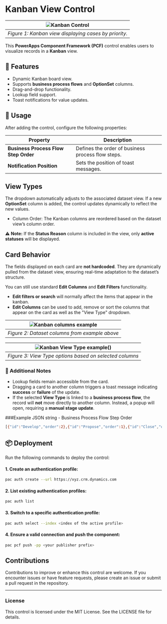 # Kanban View Control

| ![Kanban Control](https://github.com/novalogica/pcf-kanban-control/blob/main/KanbanViewControl/screenshots/kanban-case-example.png) |
|:--:|
| *Figure 1: Kanban view displaying cases by priority.* |

This **PowerApps Component Framework (PCF)** control enables users to visualize records in a **Kanban** view.

## 📌 Features
- Dynamic Kanban board view.
- Supports **business process flows** and **OptionSet** columns.
- Drag-and-drop functionality.
- Lookup field support.
- Toast notifications for value updates.

## 🚀 Usage

After adding the control, configure the following properties:

| Property | Description |
|----------|-------------|
| **Business Process Flow Step Order** | Defines the order of business process flow steps. |
| **Notification Position** | Sets the position of toast messages. |

## View Types

The dropdown automatically adjusts to the associated dataset view. If a new **OptionSet** column is added, the control updates dynamically to reflect the new values.

- Column Order: The Kanban columns are reordered based on the dataset view’s column order.


⚠ **Note:** If the **Status Reason** column is included in the view, only **active statuses** will be displayed.

## Card Behavior

The fields displayed on each card are **not hardcoded**. They are dynamically pulled from the dataset view, ensuring real-time adaptation to the dataset’s structure.

You can still use standard **Edit Columns** and **Edit Filters** functionality.

- **Edit filters or search** will normally affect the items that appear in the kanban.
- **Edit Columns** can be used to add, remove or sort the columns that appear on the card as well as the "View Type" dropdown.

| ![Kanban columns example](https://github.com/novalogica/pcf-kanban-control/blob/main/KanbanViewControl/screenshots/kanban-case-columns-example.png) |
|:--:|
| *Figure 2: Dataset columns from example above* |

| ![Kanban View Type example()](https://github.com/novalogica/pcf-kanban-control/blob/main/KanbanViewControl/screenshots/kanban-case-view-type-example.png)| 
|:--:|
| *Figure 3: View Type options based on selected columns* |

### 🔹 Additional Notes
- Lookup fields remain accessible from the card.
- Dragging a card to another column triggers a toast message indicating **success** or **failure** of the update.
- If the selected **View Type** is linked to a **business process flow**, the record will **not** move directly to another column. Instead, a popup will open, requiring a **manual stage update**.


###Example JSON string - Business Process Flow Step Order
   ```sh
   [{"id":"Develop","order":2},{"id":"Propose","order":1},{"id":"Close","order":0}]
   ```

## 📦 Deployment

Run the following commands to deploy the control:

#### 1. Create an authentication profile:
   ```sh
   pac auth create --url https://xyz.crm.dynamics.com
   ```
#### 2. List existing authentication profiles:
   ```sh
   pac auth list
   ```
#### 3. Switch to a specific authentication profile:
   ```sh
   pac auth select --index <index of the active profile>
   ```
#### 4. Ensure a valid connection and push the component:
   ```sh
   pac pcf push -pp <your publisher prefix>
   ```

## Contributions
Contributions to improve or enhance this control are welcome. If you encounter issues or have feature requests, please create an issue or submit a pull request in the repository.

---

### License
This control is licensed under the MIT License. See the LICENSE file for details.
